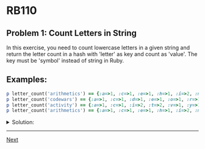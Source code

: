 # RB110
## Problem 1: Count Letters in String

In this exercise, you need to count lowercase letters in a given string and return the letter count in a hash with 'letter' as key and count as 'value'. The key must be 'symbol' instead of string in Ruby.

## Examples:

```ruby
p letter_count('arithmetics') == {:a=>1, :c=>1, :e=>1, :h=>1, :i=>2, :m=>1, :r=>1, :s=>1, :t=>2}
p letter_count('codewars') == {:a=>1, :c=>1, :d=>1, :e=>1, :o=>1, :r=>1, :s=>1, :w=>1}
p letter_count('activity') == {:a=>1, :c=>1, :i=>2, :t=>2, :v=>1, :y=>1}
p letter_count('arithmetics') == {:a=>1, :c=>1, :e=>1, :h=>1, :i=>2, :m=>1, :r=>1, :s=>1, :t=>2}
```

<details>
<summary>Solution:</summary>

```ruby
def letter_count(str)
  str.chars.each_with_object(Hash.new(0)) do |char, hash|
    hash[char.to_sym] += 1
  end.sort.to_h
end
```

</details>

---

[Next](02.md)
